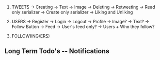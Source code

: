 1. TWEETS
    -> Creating
        -> Text
        -> Image
    -> Deleting
    -> Retweeting
        -> Read only serializer
        -> Create only serializer
    -> Liking and Unliking

2. USERS
    -> Register
    -> Login
    -> Logout
    -> Profile
        -> Image?
        -> Text?
        -> Follow Button
    -> Feed
        -> User's feed only?
        -> Users + Who they follow?

3. FOLLOW(ING/ERS)

Long Term Todo's
-- Notifications
-- 